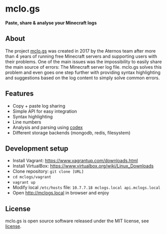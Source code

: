 # mclo.gs
**Paste, share & analyse your Minecraft logs**

## About
The project [mclo.gs](https://mclo.gs) was created in 2017 by the Aternos team after more 
than 4 years of running free Minecraft servers and supporting users with 
their problems. One of the main issues was the impossibility to easily share 
the main source of errors: The Minecraft server log file. mclo.gs solves this 
problem and even goes one step further with providing syntax highlighting and 
suggestions based on the log content to simply solve common errors.

## Features
* Copy + paste log sharing
* Simple API for easy integration
* Syntax highlighting
* Line numbers
* Analysis and parsing using [codex](https://github.com/aternosorg/codex-minecraft)
* Different storage backends (mongodb, redis, filesystem)

## Development setup
* Install Vagrant: https://www.vagrantup.com/downloads.html
* Install VirtualBox: https://www.virtualbox.org/wiki/Linux_Downloads
* Clone repository: `git clone [URL]`
* `cd mclogs/vagrant`
* `vagrant up`
* Modify local `/etc/hosts` file: `10.7.7.18 mclogs.local api.mclogs.local`
* Open http://mclogs.local in browser and enjoy

## License
mclo.gs is open source software released under the MIT license, see [license](LICENSE).
